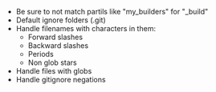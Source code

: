 - Be sure to not match partils like "my_builders" for "_build"
- Default ignore folders (.git)
- Handle filenames with characters in them:
  - Forward slashes
  - Backward slashes
  - Periods
  - Non glob stars
- Handle files with globs
- Handle gitignore negations
